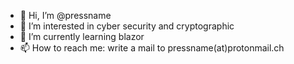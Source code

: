 - 👋 Hi, I’m @pressname
- 👀 I’m interested in cyber security and cryptographic
- 🌱 I’m currently learning blazor
- 📫 How to reach me: write a mail to pressname(at)protonmail.ch

<!---
pressname/pressname is a ✨ special ✨ repository because its `README.md` (this file) appears on your GitHub profile.
You can click the Preview link to take a look at your changes.
--->
